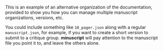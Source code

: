 This is an example of an alternative organization of the documentation, provided to show you how you can manage multiple manuscript organizations, versions, etc.

You could include something like `10_pager.json` along with a regular `manuscript.json`, for example, if you want to create a short version to submit to a critique group. **minuscript** will pay attention to the manuscript file you point it to, and leave the others alone.
